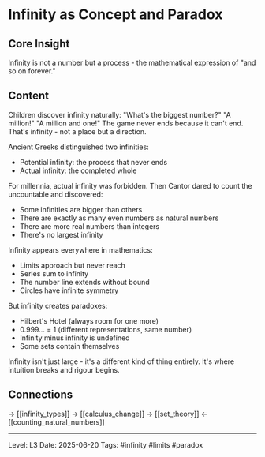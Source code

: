 # Infinity as Concept and Paradox

## Core Insight
Infinity is not a number but a process - the mathematical expression of "and so on forever."

## Content
Children discover infinity naturally: "What's the biggest number?" "A million!" "A million and one!" The game never ends because it can't end. That's infinity - not a place but a direction.

Ancient Greeks distinguished two infinities:
- Potential infinity: the process that never ends
- Actual infinity: the completed whole

For millennia, actual infinity was forbidden. Then Cantor dared to count the uncountable and discovered:
- Some infinities are bigger than others
- There are exactly as many even numbers as natural numbers
- There are more real numbers than integers
- There's no largest infinity

Infinity appears everywhere in mathematics:
- Limits approach but never reach
- Series sum to infinity
- The number line extends without bound
- Circles have infinite symmetry

But infinity creates paradoxes:
- Hilbert's Hotel (always room for one more)
- 0.999... = 1 (different representations, same number)
- Infinity minus infinity is undefined
- Some sets contain themselves

Infinity isn't just large - it's a different kind of thing entirely. It's where intuition breaks and rigour begins.

## Connections
→ [[infinity_types]]
→ [[calculus_change]]
→ [[set_theory]]
← [[counting_natural_numbers]]

---
Level: L3
Date: 2025-06-20
Tags: #infinity #limits #paradox
